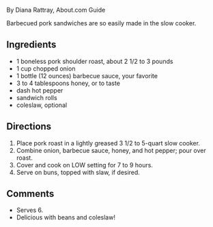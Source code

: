 <div id="wikitext">

By Diana Rattray, About.com Guide

Barbecued pork sandwiches are so easily made in the slow cooker.

<div class="vspace">

</div>

Ingredients
-----------

<span id="ingredients"></span>

-   1 boneless pork shoulder roast, about 2 1/2 to 3 pounds
-   1 cup chopped onion
-   1 bottle (12 ounces) barbecue sauce, your favorite
-   3 to 4 tablespoons honey, or to taste
-   dash hot pepper
-   sandwich rolls
-   coleslaw, optional

<span id="ingredientsend"></span>

<div class="vspace">

</div>

Directions
----------

<span id="directions"></span>

1.  Place pork roast in a lightly greased 3 1/2 to 5-quart slow cooker.
2.  Combine onion, barbecue sauce, honey, and hot pepper; pour over
    roast.
3.  Cover and cook on LOW setting for 7 to 9 hours.
4.  Serve on buns, topped with slaw, if desired.

<span id="directionsend"></span>

<div class="vspace">

</div>

Comments
--------

-   Serves 6.
-   Delicious with beans and coleslaw!

<div class="vspace">

</div>

</div>
